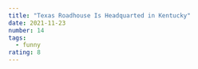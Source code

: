```yaml
---
title: "Texas Roadhouse Is Headquarted in Kentucky"
date: 2021-11-23
number: 14
tags:
  - funny
rating: 8
---
```


